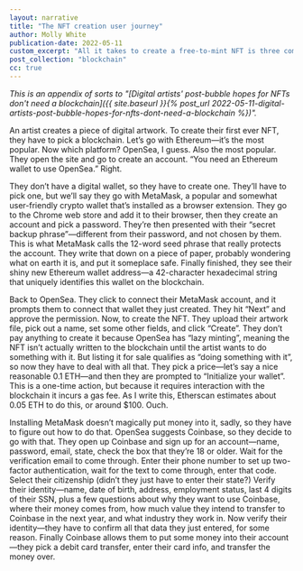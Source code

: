 ```yaml
---
layout: narrative
title: "The NFT creation user journey" 
author: Molly White
publication-date: 2022-05-11
custom_excerpt: "All it takes to create a free-to-mint NFT is three complex steps and $100. The future of art is upon us!"
post_collection: "blockchain"
cc: true
---
```


*This is an appendix of sorts to "[Digital artists' post-bubble hopes for NFTs don't need a blockchain]({{ site.baseurl }}{% post_url 2022-05-11-digital-artists-post-bubble-hopes-for-nfts-dont-need-a-blockchain %})".*

An artist creates a piece of digital artwork. To create their first ever NFT, they have to pick a blockchain. Let’s go with Ethereum—it’s the most popular. Now which platform? OpenSea, I guess. Also the most popular. They open the site and go to create an account. “You need an Ethereum wallet to use OpenSea.” Right.

They don’t have a digital wallet, so they have to create one. They’ll have to pick one, but we’ll say they go with MetaMask, a popular and somewhat user-friendly crypto wallet that’s installed as a browser extension. They go to the Chrome web store and add it to their browser, then they create an account and pick a password. They’re then presented with their “secret backup phrase”—different from their password, and not chosen by them. This is what MetaMask calls the 12-word seed phrase that really protects the account. They write that down on a piece of paper, probably wondering what on earth it is, and put it someplace safe. Finally finished, they see their shiny new Ethereum wallet address—a 42-character hexadecimal string that uniquely identifies this wallet on the blockchain.

Back to OpenSea. They click to connect their MetaMask account, and it prompts them to connect that wallet they just created. They hit “Next” and approve the permission. Now, to create the NFT. They upload their artwork file, pick out a name, set some other fields, and click “Create”. They don’t pay anything to create it because OpenSea has “lazy minting”, meaning the NFT isn’t actually written to the blockchain until the artist wants to do something with it. But listing it for sale qualifies as “doing something with it”, so now they have to deal with all that. They pick a price—let’s say a nice reasonable 0.1 ETH—and then they are prompted to “Initialize your wallet”. This is a one-time action, but because it requires interaction with the blockchain it incurs a gas fee. As I write this, Etherscan estimates about 0.05 ETH to do this, or around $100. Ouch.

Installing MetaMask doesn’t magically put money into it, sadly, so they have to figure out how to do that. OpenSea suggests Coinbase, so they decide to go with that. They open up Coinbase and sign up for an account—name, password, email, state, check the box that they’re 18 or older. Wait for the verification email to come through. Enter their phone number to set up two-factor authentication, wait for the text to come through, enter that code. Select their citizenship (didn’t they just have to enter their state?) Verify their identity—name, date of birth, address, employment status, last 4 digits of their SSN, plus a few questions about why they want to use Coinbase, where their money comes from, how much value they intend to transfer to Coinbase in the next year, and what industry they work in. Now verify their identity—they have to confirm all that data they just entered, for some reason. Finally Coinbase allows them to put some money into their account—they pick a debit card transfer, enter their card info, and transfer the money over.